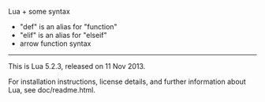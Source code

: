 Lua + some syntax

* "def" is an alias for "function"
* "elif" is an alias for "elseif"
* arrow function syntax

------

This is Lua 5.2.3, released on 11 Nov 2013.

For installation instructions, license details, and
further information about Lua, see doc/readme.html.

